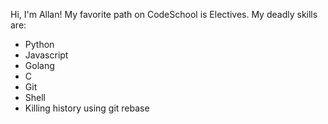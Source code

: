 Hi, I'm Allan!
My favorite path on CodeSchool is Electives.
My deadly skills are:
 * Python
 * Javascript
 * Golang
 * C
 * Git
 * Shell
 * Killing history using git rebase
